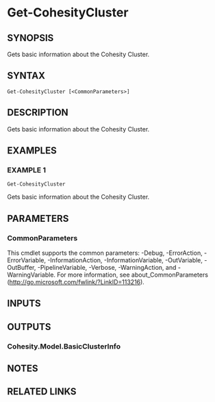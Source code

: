# Get-CohesityCluster

## SYNOPSIS
Gets basic information about the Cohesity Cluster.

## SYNTAX

```
Get-CohesityCluster [<CommonParameters>]
```

## DESCRIPTION
Gets basic information about the Cohesity Cluster.

## EXAMPLES

### EXAMPLE 1
```
Get-CohesityCluster
```

Gets basic information about the Cohesity Cluster.

## PARAMETERS

### CommonParameters
This cmdlet supports the common parameters: -Debug, -ErrorAction, -ErrorVariable, -InformationAction, -InformationVariable, -OutVariable, -OutBuffer, -PipelineVariable, -Verbose, -WarningAction, and -WarningVariable.
For more information, see about_CommonParameters (http://go.microsoft.com/fwlink/?LinkID=113216).

## INPUTS

## OUTPUTS

### Cohesity.Model.BasicClusterInfo
## NOTES

## RELATED LINKS
